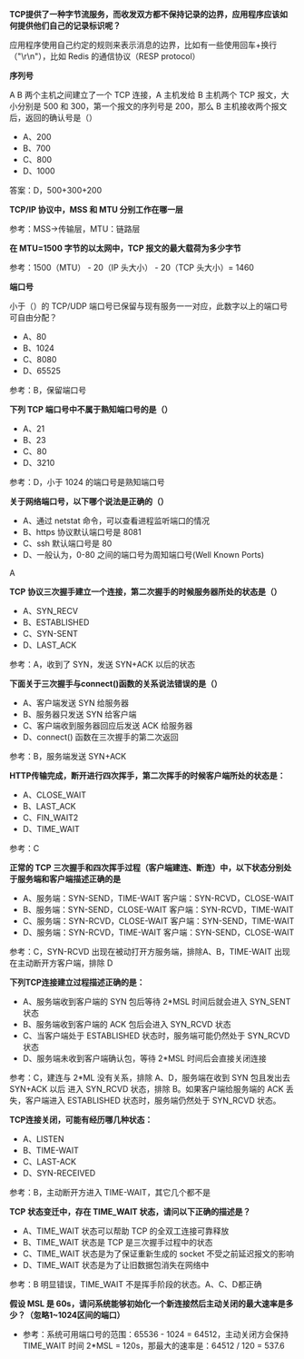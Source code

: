 **TCP提供了一种字节流服务，而收发双方都不保持记录的边界，应用程序应该如何提供他们自己的记录标识呢？**

应用程序使用自己约定的规则来表示消息的边界，比如有一些使用回车+换行（"\r\n"），比如 Redis 的通信协议（RESP protocol）



**序列号**

A B 两个主机之间建立了一个 TCP 连接，A 主机发给 B 主机两个 TCP 报文，大小分别是 500 和 300，第一个报文的序列号是 200，那么 B 主机接收两个报文后，返回的确认号是（）

- A、200
- B、700
- C、800
- D、1000

答案：D，500+300+200



**TCP/IP 协议中，MSS 和 MTU 分别工作在哪一层**

参考：MSS->传输层，MTU：链路层



**在 MTU=1500 字节的以太网中，TCP 报文的最大载荷为多少字节**

参考：1500（MTU） - 20（IP 头大小） - 20（TCP 头大小）= 1460



**端口号**

小于（）的 TCP/UDP 端口号已保留与现有服务一一对应，此数字以上的端口号可自由分配？

- A、80
- B、1024
- C、8080
- D、65525

参考：B，保留端口号



**下列 TCP 端口号中不属于熟知端口号的是（）**

- A、21
- B、23
- C、80
- D、3210

参考：D，小于 1024 的端口号是熟知端口号

**关于网络端口号，以下哪个说法是正确的（）**

- A、通过 netstat 命令，可以查看进程监听端口的情况
- B、https 协议默认端口号是 8081
- C、ssh 默认端口号是 80
- D、一般认为，0-80 之间的端口号为周知端口号(Well Known Ports)

A

**TCP 协议三次握手建立一个连接，第二次握手的时候服务器所处的状态是（）**

- A、SYN_RECV
- B、ESTABLISHED
- C、SYN-SENT
- D、LAST_ACK

参考：A，收到了 SYN，发送 SYN+ACK 以后的状态



**下面关于三次握手与connect()函数的关系说法错误的是（）**

- A、客户端发送 SYN 给服务器
- B、服务器只发送 SYN 给客户端
- C、客户端收到服务器回应后发送 ACK 给服务器
- D、connect() 函数在三次握手的第二次返回

参考：B，服务端发送 SYN+ACK



**HTTP传输完成，断开进行四次挥手，第二次挥手的时候客户端所处的状态是：**

- A、CLOSE_WAIT
- B、LAST_ACK
- C、FIN_WAIT2
- D、TIME_WAIT

参考：C

**正常的 TCP 三次握手和四次挥手过程（客户端建连、断连）中，以下状态分别处于服务端和客户端描述正确的是**

- A、服务端：SYN-SEND，TIME-WAIT 客户端：SYN-RCVD，CLOSE-WAIT
- B、服务端：SYN-SEND，CLOSE-WAIT 客户端：SYN-RCVD，TIME-WAIT
- C、服务端：SYN-RCVD，CLOSE-WAIT 客户端：SYN-SEND，TIME-WAIT
- D、服务端：SYN-RCVD，TIME-WAIT 客户端：SYN-SEND，CLOSE-WAIT

参考：C，SYN-RCVD 出现在被动打开方服务端，排除A、B，TIME-WAIT 出现在主动断开方客户端，排除 D



**下列TCP连接建立过程描述正确的是：**

- A、服务端收到客户端的 SYN 包后等待 2*MSL 时间后就会进入 SYN_SENT 状态
- B、服务端收到客户端的 ACK 包后会进入 SYN_RCVD 状态
- C、当客户端处于 ESTABLISHED 状态时，服务端可能仍然处于 SYN_RCVD 状态
- D、服务端未收到客户端确认包，等待 2*MSL 时间后会直接关闭连接

参考：C，建连与 2*ML 没有关系，排除 A、D，服务端在收到 SYN 包且发出去 SYN+ACK 以后 进入 SYN_RCVD 状态，排除 B。如果客户端给服务端的 ACK 丢失，客户端进入 ESTABLISHED 状态时，服务端仍然处于 SYN_RCVD 状态。



**TCP连接关闭，可能有经历哪几种状态：**

- A、LISTEN
- B、TIME-WAIT
- C、LAST-ACK
- D、SYN-RECEIVED

参考：B，主动断开方进入 TIME-WAIT，其它几个都不是



**TCP 状态变迁中，存在 TIME_WAIT 状态，请问以下正确的描述是？**

- A、TIME_WAIT 状态可以帮助 TCP 的全双工连接可靠释放
- B、TIME_WAIT 状态是 TCP 是三次握手过程中的状态
- C、TIME_WAIT 状态是为了保证重新生成的 socket 不受之前延迟报文的影响
- D、TIME_WAIT 状态是为了让旧数据包消失在网络中

参考：B 明显错误，TIME_WAIT 不是挥手阶段的状态。A、C、D都正确



**假设 MSL 是 60s，请问系统能够初始化一个新连接然后主动关闭的最大速率是多少？（忽略1~1024区间的端口）**

- 参考：系统可用端口号的范围：65536 - 1024 = 64512，主动关闭方会保持 TIME_WAIT 时间 2*MSL = 120s，那最大的速率是：64512 / 120 = 537.6